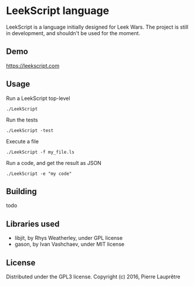 LeekScript language
===================

LeekScript is a language initially designed for Leek Wars.
The project is still in development, and shouldn't be used for the moment.


Demo
----

https://leekscript.com


Usage
-----

Run a LeekScript top-level
```
./LeekScript
```

Run the tests
```
./LeekScript -test
```

Execute a file
```
./LeekScript -f my_file.ls
```

Run a code, and get the result as JSON
```
./LeekScript -e "my code"
```

Building
--------

todo


Libraries used
--------------
* libjit, by Rhys Weatherley, under GPL license
* gason, by Ivan Vashchaev, under MIT license

License
-------

Distributed under the GPL3 license. Copyright (c) 2016, Pierre Lauprêtre